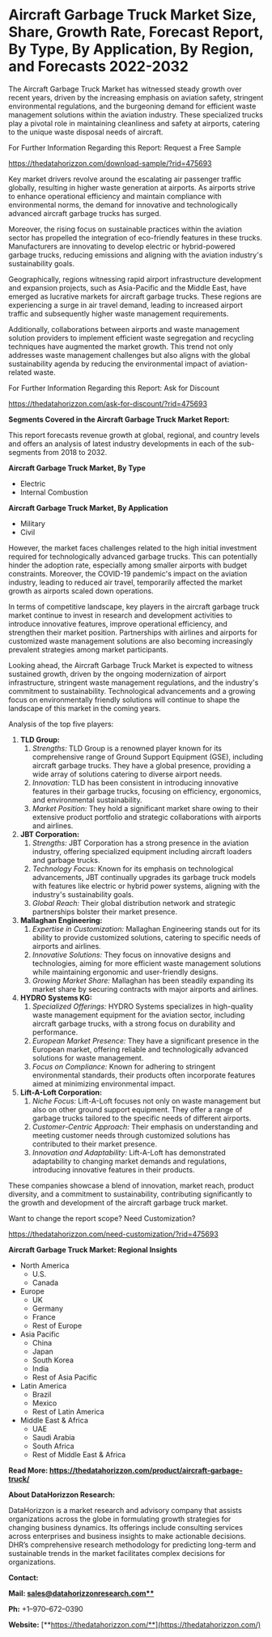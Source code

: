 ﻿# **Aircraft Garbage Truck Market Size, Share, Growth Rate, Forecast Report, By Type, By Application, By Region, and Forecasts 2022-2032**
The Aircraft Garbage Truck Market has witnessed steady growth over recent years, driven by the increasing emphasis on aviation safety, stringent environmental regulations, and the burgeoning demand for efficient waste management solutions within the aviation industry. These specialized trucks play a pivotal role in maintaining cleanliness and safety at airports, catering to the unique waste disposal needs of aircraft.

For Further Information Regarding this Report: Request a Free Sample

<https://thedatahorizzon.com/download-sample/?rid=475693>

Key market drivers revolve around the escalating air passenger traffic globally, resulting in higher waste generation at airports. As airports strive to enhance operational efficiency and maintain compliance with environmental norms, the demand for innovative and technologically advanced aircraft garbage trucks has surged.

Moreover, the rising focus on sustainable practices within the aviation sector has propelled the integration of eco-friendly features in these trucks. Manufacturers are innovating to develop electric or hybrid-powered garbage trucks, reducing emissions and aligning with the aviation industry's sustainability goals.

Geographically, regions witnessing rapid airport infrastructure development and expansion projects, such as Asia-Pacific and the Middle East, have emerged as lucrative markets for aircraft garbage trucks. These regions are experiencing a surge in air travel demand, leading to increased airport traffic and subsequently higher waste management requirements.

Additionally, collaborations between airports and waste management solution providers to implement efficient waste segregation and recycling techniques have augmented the market growth. This trend not only addresses waste management challenges but also aligns with the global sustainability agenda by reducing the environmental impact of aviation-related waste.

For Further Information Regarding this Report: Ask for Discount

<https://thedatahorizzon.com/ask-for-discount/?rid=475693>




**Segments Covered in the Aircraft Garbage Truck Market Report:**

This report forecasts revenue growth at global, regional, and country levels and offers an analysis of latest industry developments in each of the sub-segments from 2018 to 2032.

**Aircraft Garbage Truck Market, By Type**

- Electric
- Internal Combustion

**Aircraft Garbage Truck Market, By Application**

- Military
- Civil

However, the market faces challenges related to the high initial investment required for technologically advanced garbage trucks. This can potentially hinder the adoption rate, especially among smaller airports with budget constraints. Moreover, the COVID-19 pandemic's impact on the aviation industry, leading to reduced air travel, temporarily affected the market growth as airports scaled down operations.

In terms of competitive landscape, key players in the aircraft garbage truck market continue to invest in research and development activities to introduce innovative features, improve operational efficiency, and strengthen their market position. Partnerships with airlines and airports for customized waste management solutions are also becoming increasingly prevalent strategies among market participants.

Looking ahead, the Aircraft Garbage Truck Market is expected to witness sustained growth, driven by the ongoing modernization of airport infrastructure, stringent waste management regulations, and the industry's commitment to sustainability. Technological advancements and a growing focus on environmentally friendly solutions will continue to shape the landscape of this market in the coming years.

Analysis of the top five players:

1. **TLD Group:**
   1. *Strengths:* TLD Group is a renowned player known for its comprehensive range of Ground Support Equipment (GSE), including aircraft garbage trucks. They have a global presence, providing a wide array of solutions catering to diverse airport needs.
   1. *Innovation:* TLD has been consistent in introducing innovative features in their garbage trucks, focusing on efficiency, ergonomics, and environmental sustainability.
   1. *Market Position:* They hold a significant market share owing to their extensive product portfolio and strategic collaborations with airports and airlines.
1. **JBT Corporation:**
   1. *Strengths:* JBT Corporation has a strong presence in the aviation industry, offering specialized equipment including aircraft loaders and garbage trucks.
   1. *Technology Focus:* Known for its emphasis on technological advancements, JBT continually upgrades its garbage truck models with features like electric or hybrid power systems, aligning with the industry's sustainability goals.
   1. *Global Reach:* Their global distribution network and strategic partnerships bolster their market presence.
1. **Mallaghan Engineering:**
   1. *Expertise in Customization:* Mallaghan Engineering stands out for its ability to provide customized solutions, catering to specific needs of airports and airlines.
   1. *Innovative Solutions:* They focus on innovative designs and technologies, aiming for more efficient waste management solutions while maintaining ergonomic and user-friendly designs.
   1. *Growing Market Share:* Mallaghan has been steadily expanding its market share by securing contracts with major airports and airlines.
1. **HYDRO Systems KG:**
   1. *Specialized Offerings:* HYDRO Systems specializes in high-quality waste management equipment for the aviation sector, including aircraft garbage trucks, with a strong focus on durability and performance.
   1. *European Market Presence:* They have a significant presence in the European market, offering reliable and technologically advanced solutions for waste management.
   1. *Focus on Compliance:* Known for adhering to stringent environmental standards, their products often incorporate features aimed at minimizing environmental impact.
1. **Lift-A-Loft Corporation:**
   1. *Niche Focus:* Lift-A-Loft focuses not only on waste management but also on other ground support equipment. They offer a range of garbage trucks tailored to the specific needs of different airports.
   1. *Customer-Centric Approach:* Their emphasis on understanding and meeting customer needs through customized solutions has contributed to their market presence.
   1. *Innovation and Adaptability:* Lift-A-Loft has demonstrated adaptability to changing market demands and regulations, introducing innovative features in their products.

These companies showcase a blend of innovation, market reach, product diversity, and a commitment to sustainability, contributing significantly to the growth and development of the aircraft garbage truck market.

Want to change the report scope? Need Customization?

<https://thedatahorizzon.com/need-customization/?rid=475693>

**Aircraft Garbage Truck Market: Regional Insights**

- North America
  - U.S.
  - Canada
- Europe
  - UK
  - Germany
  - France
  - Rest of Europe
- Asia Pacific
  - China
  - Japan
  - South Korea
  - India
  - Rest of Asia Pacific
- Latin America
  - Brazil
  - Mexico
  - Rest of Latin America
- Middle East & Africa
  - UAE
  - Saudi Arabia
  - South Africa
  - Rest of Middle East & Africa

**Read More: https://thedatahorizzon.com/product/aircraft-garbage-truck/**

**About DataHorizzon Research:**

DataHorizzon is a market research and advisory company that assists organizations across the globe in formulating growth strategies for changing business dynamics. Its offerings include consulting services across enterprises and business insights to make actionable decisions. DHR’s comprehensive research methodology for predicting long-term and sustainable trends in the market facilitates complex decisions for organizations.

**Contact:**

**Mail: [sales@datahorizzonresearch.com**](mailto:sales@datahorizzonresearch.com)**

**Ph:** +1–970–672–0390

**Website:** [**https://thedatahorizzon.com/**](https://thedatahorizzon.com/)


